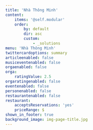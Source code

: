 ```yaml
---
title: 'Nhà Thông Minh'
content:
    items: '@self.modular'
    order:
        by: default
        dir: asc
        custom:
            - _solutions
menu: 'Nhà Thông Minh'
twittercardoptions: summary
articleenabled: false
musiceventenabled: false
orgaenabled: false
orga:
    ratingValue: 2.5
orgaratingenabled: false
eventenabled: false
personenabled: false
restaurantenabled: false
restaurant:
    acceptsReservations: 'yes'
    priceRange: $
shown_in_footer: true
background_image: img-page-title.jpg
---
```


